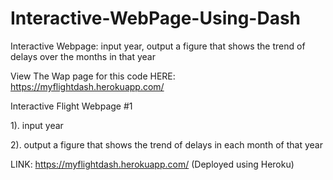 # Interactive-WebPage-Using-Dash

Interactive Webpage: input year, output a figure that shows the trend of delays over the months in that year

View The Wap page for this code HERE: https://myflightdash.herokuapp.com/

Interactive Flight Webpage #1

1). input year 

2). output a figure that shows the trend of delays in each month of that year 

LINK: https://myflightdash.herokuapp.com/ 
(Deployed using Heroku)
